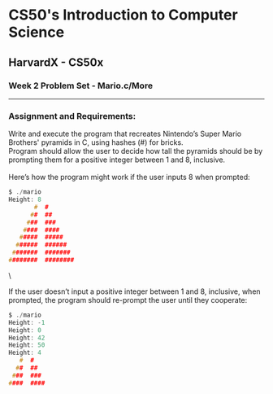 # CS50's Introduction to Computer Science
## HarvardX - CS50x
### Week 2 Problem Set - Mario.c/More
<hr>


### Assignment and Requirements:
Write and execute the program that recreates Nintendo’s Super Mario Brothers' pyramids in C, using hashes (#) for bricks.\
Program should allow the user to decide how tall the pyramids should be by prompting them for a positive integer between 1 and 8, inclusive.\
\
Here’s how the program might work if the user inputs 8 when prompted:

```C
$ ./mario
Height: 8
       #  #
      ##  ##
     ###  ###
    ####  ####
   #####  #####
  ######  ######
 #######  #######
########  ########
```
\

If the user doesn’t input a positive integer between 1 and 8, inclusive, when prompted, the program should re-prompt the user until they cooperate:

```C
$ ./mario
Height: -1
Height: 0
Height: 42
Height: 50
Height: 4
   #  #
  ##  ##
 ###  ###
####  ####
```
